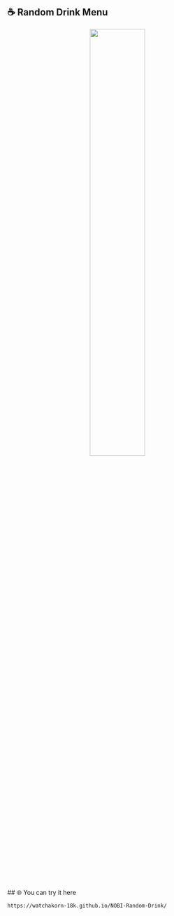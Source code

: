 ## ☕ Random Drink Menu

<p align="center">
<img  src="https://watchakorn-18k.github.io/NOBI-Random-Drink/main.jpg" width="50%"/>
</p>
## 🌐 You can try it here

````
https://watchakorn-18k.github.io/NOBI-Random-Drink/
````

